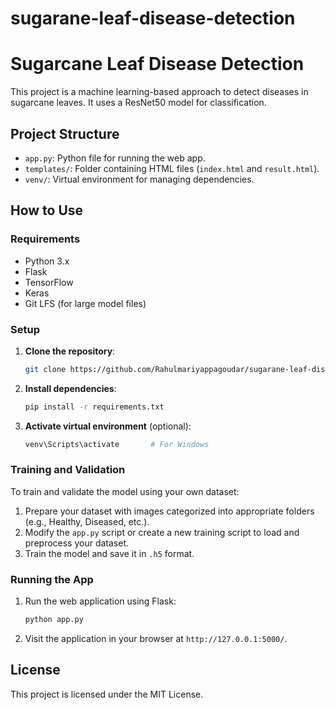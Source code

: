 # sugarane-leaf-disease-detection
# Sugarcane Leaf Disease Detection

This project is a machine learning-based approach to detect diseases in sugarcane leaves. It uses a ResNet50 model for classification.

## Project Structure

- `app.py`: Python file for running the web app.
- `templates/`: Folder containing HTML files (`index.html` and `result.html`).
- `venv/`: Virtual environment for managing dependencies.

## How to Use

### Requirements

- Python 3.x
- Flask
- TensorFlow
- Keras
- Git LFS (for large model files)

### Setup

1. **Clone the repository**:
    ```bash
    git clone https://github.com/Rahulmariyappagoudar/sugarane-leaf-disease-detetion.git
    ```

2. **Install dependencies**:
    ```bash
    pip install -r requirements.txt
    ```

3. **Activate virtual environment** (optional):
    ```bash
    venv\Scripts\activate       # For Windows
    ```

### Training and Validation

To train and validate the model using your own dataset:
1. Prepare your dataset with images categorized into appropriate folders (e.g., Healthy, Diseased, etc.).
2. Modify the `app.py` script or create a new training script to load and preprocess your dataset.
3. Train the model and save it in `.h5` format.

### Running the App

1. Run the web application using Flask:
    ```bash
    python app.py
    ```
2. Visit the application in your browser at `http://127.0.0.1:5000/`.

## License

This project is licensed under the MIT License.
